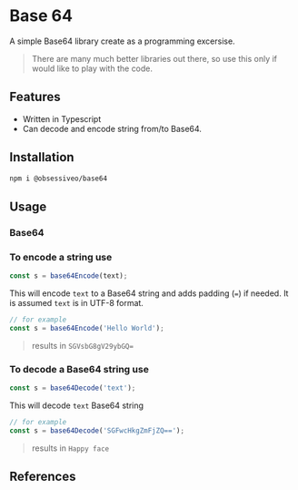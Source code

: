 # Base 64

A simple Base64 library create as a programming excersise.

> There are many much better libraries out there, so use this only if would like to play with the code.

## Features

- Written in Typescript
- Can decode and encode string from/to Base64.

## Installation

```bash
npm i @obsessiveo/base64
```

## Usage

### Base64

### To encode a string use
```javascript
const s = base64Encode(text);
```
This will encode `text` to a Base64 string and adds padding (`=`) if needed. It is assumed `text` is in UTF-8 format.

```javascript
// for example
const s = base64Encode('Hello World');
```
> results in `SGVsbG8gV29ybGQ=`

### To decode a Base64 string use
```javascript
const s = base64Decode('text');
```
This will decode `text` Base64 string

```javascript
// for example
const s = base64Decode('SGFwcHkgZmFjZQ==');
```
> results in `Happy face`
## References